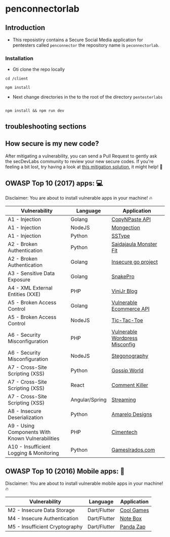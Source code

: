 # penconnectorlab

## Introduction

- This reposistiry contains a Secure Social Media application for pentesters called `penconnector` the repository name is `peconnectorlab`.

### Installation

- Gti clone the repo locally 

```
cd /client 

npm install 

```

- Next change directories in the to the root of the directory `pentesterlabs`

```

npm install && npm run dev

```


## troubleshooting sections 


## How secure is my new code?

After mitigating a vulnerability, you can send a Pull Request to gently ask the secDevLabs community to review your new secure codes. If you're feeling a bit lost, try having a look at [this mitigation solution](https://github.com/globocom/secDevLabs/pull/29), it might help! 🚀

## OWASP Top 10 (2017) apps: 💻

Disclaimer: You are about to install vulnerable apps in your machine! 🔥

| Vulnerability | Language | Application |
| --- | --- | --- |
| A1 - Injection | Golang | [CopyNPaste API](owasp-top10-2017-apps/a1/copy-n-paste) |
| A1 - Injection | NodeJS | [Mongection](owasp-top10-2017-apps/a1/mongection) |
| A1 - Injection | Python | [SSType](owasp-top10-2017-apps/a1/sstype) |
| A2 - Broken Authentication | Python | [Saidajaula Monster Fit](owasp-top10-2017-apps/a2/saidajaula-monster) |
| A2 - Broken Authentication | Golang | [Insecure go project](owasp-top10-2017-apps/a2/insecure-go-project) |
| A3 - Sensitive Data Exposure | Golang | [SnakePro](owasp-top10-2017-apps/a3/snake-pro)|
| A4 - XML External Entities (XXE) | PHP | [ViniJr Blog](owasp-top10-2017-apps/a4/vinijr-blog) |
| A5 - Broken Access Control | Golang | [Vulnerable Ecommerce API](owasp-top10-2017-apps/a5/ecommerce-api) |
| A5 - Broken Access Control | NodeJS | [Tic-Tac-Toe](owasp-top10-2017-apps/a5/tictactoe) |
| A6 - Security Misconfiguration | PHP | [Vulnerable Wordpress Misconfig](owasp-top10-2017-apps/a6/misconfig-wordpress) |
| A6 - Security Misconfiguration | NodeJS | [Stegonography](owasp-top10-2017-apps/a6/stegonography) |
| A7 - Cross-Site Scripting (XSS) | Python | [Gossip World](owasp-top10-2017-apps/a7/gossip-world) |
| A7 - Cross-Site Scripting (XSS) | React | [Comment Killer](owasp-top10-2017-apps/a7/comment-killer) |
| A7 - Cross-Site Scripting (XSS) | Angular/Spring | [Streaming](owasp-top10-2017-apps/a7/streaming) |
| A8 - Insecure Deserialization | Python | [Amarelo Designs](owasp-top10-2017-apps/a8/amarelo-designs) |
| A9 - Using Components With Known Vulnerabilities | PHP | [Cimentech](owasp-top10-2017-apps/a9/cimentech) |
| A10 - Insufficient Logging & Monitoring | Python | [GamesIrados.com](owasp-top10-2017-apps/a10/games-irados) |

## OWASP Top 10 (2016) Mobile apps: 📲

Disclaimer: You are about to install vulnerable mobile apps in your machine! 🔥

| Vulnerability | Language | Application |
| --- | --- | --- |
| M2 - Insecure Data Storage | Dart/Flutter | [Cool Games](owasp-top10-2016-mobile/m2/cool_games) |
| M4 - Insecure Authentication | Dart/Flutter | [Note Box](owasp-top10-2016-mobile/m4/note-box) |
| M5 - Insufficient Cryptography | Dart/Flutter | [Panda Zap](owasp-top10-2016-mobile/m5/panda_zap) |

